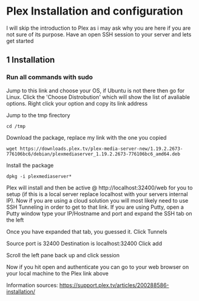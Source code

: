 # Plex Installation and configuration 

I will skip the introduction to Plex as i may ask why you are here if you are not sure of its purpose. Have an open SSH session to your server and lets get started

## 1 Installation
### Run all commands with sudo

Jump to this link and choose your OS, if Ubuntu is not there then go for Linux. Click the 'Choose Distrobution' which will show the list of avaliable options. Right click your option and copy its link address

Jump to the tmp firectory
```
cd /tmp
```

Download the package, replace my link with the one you copied
```
wget https://downloads.plex.tv/plex-media-server-new/1.19.2.2673-776106bc6/debian/plexmediaserver_1.19.2.2673-776106bc6_amd64.deb
```

Install the package
```
dpkg -i plexmediaserver*
```

Plex will install and then be active @ http://localhost:32400/web for you to setup (if this is a local server replace localhost with your servers internal IP). Now if you are using a cloud solution you will most likely need to use SSH Tunneling in order to get to that link. If you are using Putty, open a Putty window type your IP/Hostname and port and expand the SSH tab on the left

Once you have expanded that tab, you guessed it. Click Tunnels 

Source port is 32400
Destination is localhost:32400
Click add

Scroll the left pane back up and click session

Now if you hit open and authenticate you can go to your web browser on your local machine to the Plex link above

Information sources: https://support.plex.tv/articles/200288586-installation/
